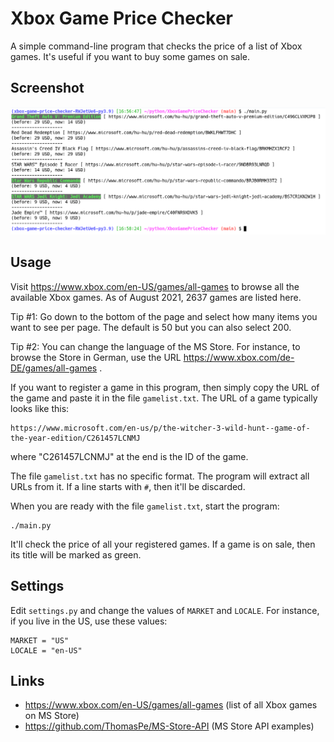 Xbox Game Price Checker
=======================

A simple command-line program that checks the price
of a list of Xbox games. It's useful if you want to
buy some games on sale.

Screenshot
----------

![screenshot](assets/screenshot.png)

Usage
-----

Visit https://www.xbox.com/en-US/games/all-games to browse all
the available Xbox games. As of August 2021, 2637 games are
listed here.

Tip #1: Go down to the bottom of the page and select how many items
you want to see per page. The default is 50 but you can also select 200.

Tip #2: You can change the language of the MS Store. For instance,
to browse the Store in German, use the URL https://www.xbox.com/de-DE/games/all-games .

If you want to register a game in this program, then simply
copy the URL of the game and paste it in the file `gamelist.txt`.
The URL of a game typically looks like this:

    https://www.microsoft.com/en-us/p/the-witcher-3-wild-hunt--game-of-the-year-edition/C261457LCNMJ

where "C261457LCNMJ" at the end is the ID of the game.

The file `gamelist.txt` has no specific format. The program will extract
all URLs from it. If a line starts with `#`, then it'll be discarded.

When you are ready with the file `gamelist.txt`, start the program:

    ./main.py

It'll check the price of all your registered games. If a game is on sale,
then its title will be marked as green.

Settings
--------

Edit `settings.py` and change the values of `MARKET` and `LOCALE`. For instance,
if you live in the US, use these values:

    MARKET = "US"
    LOCALE = "en-US"

Links
-----

* https://www.xbox.com/en-US/games/all-games (list of all Xbox games on MS Store)
* https://github.com/ThomasPe/MS-Store-API (MS Store API examples)
